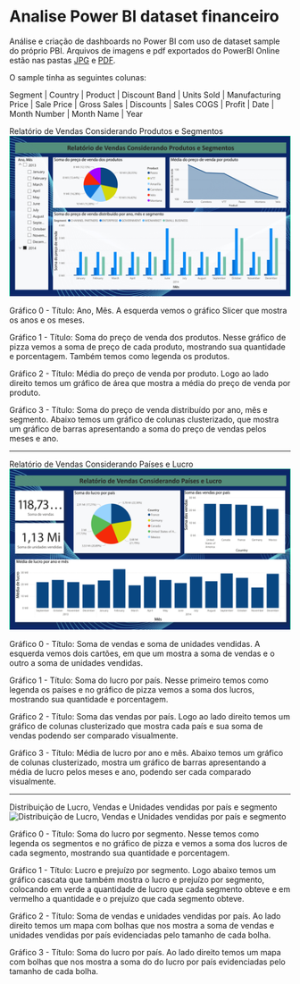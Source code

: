 # Analise Power BI dataset financeiro
Análise e criação de dashboards no Power BI com uso de dataset sample do próprio PBI. Arquivos de imagens e pdf exportados do PowerBI Online estão nas pastas [JPG](https://github.com/FlavioFMBorges/AnalisePBI/tree/main/jpg) e [PDF](https://github.com/FlavioFMBorges/AnalisePBI/tree/main/pdf).

O sample tinha as seguintes colunas:

Segment | Country | Product | Discount Band | Units Sold | Manufacturing Price | Sale Price | Gross Sales | Discounts | Sales COGS | Profit | Date | Month Number | Month Name | Year

Relatório de Vendas Considerando Produtos e Segmentos
![Relatório de Vendas Considerando Produtos e Segmentos](https://github.com/FlavioFMBorges/AnalisePBI/blob/main/jpg/pag1-01.jpg)

Gráfico 0 - 
Título: Ano, Mês.
A esquerda vemos o gráfico Slicer que mostra os anos e os meses.

Gráfico 1 - 
Título: Soma do preço de venda dos produtos.
Nesse gráfico de pizza vemos a soma de preço de cada produto, mostrando sua quantidade e porcentagem. Também temos como legenda os produtos.

Gráfico 2 - 
Título: Média do preço de venda por produto.
Logo ao lado direito temos um gráfico de área que mostra a média do preço de venda por produto.

Gráfico 3 - 
Título: Soma do preço de venda distribuído por ano, mês e segmento.
Abaixo temos um gráfico de colunas clusterizado, que mostra um gráfico de barras apresentando a soma do preço de vendas pelos meses e ano.

-----------------------------

Relatório de Vendas Considerando Países e Lucro
![Relatório de Vendas Considerando Países e Lucro](https://github.com/FlavioFMBorges/AnalisePBI/blob/main/jpg/pag2-01.jpg)

Gráfico 0 - 
Título: Soma de vendas e soma de unidades vendidas.
A esquerda vemos dois cartões, em que um mostra a soma de vendas e  o outro a soma de unidades vendidas.

Gráfico 1 - 
Título: Soma do lucro por país.
Nesse primeiro temos como legenda os países e no gráfico de pizza vemos a soma dos lucros, mostrando sua quantidade e porcentagem.

Gráfico 2 - 
Título: Soma das vendas por país.
Logo ao lado direito temos um gráfico de colunas clusterizado que mostra cada país e sua soma de vendas podendo ser comparado visualmente.

Gráfico 3 - 
Título: Média de lucro por ano e mês.
Abaixo temos um gráfico de colunas clusterizado, mostra um gráfico de barras apresentando a média de lucro pelos meses e ano, podendo ser cada comparado visualmente.

-----------------------------

Distribuição de Lucro, Vendas e Unidades vendidas por país e segmento
![Distribuição de Lucro, Vendas e Unidades vendidas por país e segmento](https://github.com/FlavioFMBorges/AnalisePBI/blob/main/jpg/pag3-01.jpg)

Gráfico 0 - 
Título: Soma do lucro por segmento.
Nesse temos como legenda os segmentos e no gráfico de pizza e vemos a soma dos lucros de cada segmento, mostrando sua quantidade e porcentagem.

Gráfico 1 - 
Título: Lucro e prejuízo por segmento.
Logo abaixo temos um gráfico cascata que também mostra o lucro e prejuízo por segmento, colocando em verde a quantidade de lucro que cada segmento obteve e em vermelho a quantidade e o prejuízo que cada segmento obteve. 

Gráfico 2 - 
Título: Soma de vendas e unidades vendidas por país.
Ao lado direito temos um mapa com bolhas que nos mostra a soma de vendas e unidades vendidas por país evidenciadas pelo tamanho de cada bolha.

Gráfico 3 - 
Título: Soma do lucro por país.
Ao lado direito temos um mapa com bolhas que nos mostra a soma do do lucro por país evidenciadas pelo tamanho de cada bolha.



